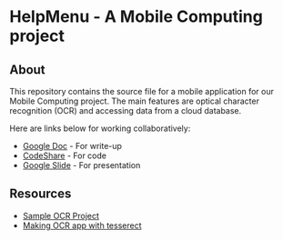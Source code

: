 # HelpMenu - A Mobile Computing project

## About

This repository contains the source file for a mobile application for our Mobile Computing project. The main features are optical character recognition (OCR) and accessing data from a cloud database.

Here are links below for working collaboratively:
* [Google Doc](https://docs.google.com/document/d/1La6xjVjESy36MXQehjWQiXwc5NzL5sCW75fLBWc1nQA/edit?usp=sharing) - For write-up
* [CodeShare](http://codeshare.io/yY68N) - For code
* [Google Slide](https://docs.google.com/presentation/d/1vn_FBWc3WaTStfs7Aj41D0ZsQemE-G5B8xW2dnbY984/edit?usp=sharing) - For presentation

## Resources
* [Sample OCR Project](https://github.com/GautamGupta/Simple-Android-OCR)
* [Making OCR app with tesserect](http://gaut.am/making-an-ocr-android-app-using-tesseract/#comment-184181)
